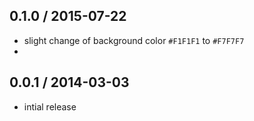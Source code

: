 0.1.0 / 2015-07-22
------------------
- slight change of background color `#F1F1F1` to `#F7F7F7`
- 

0.0.1 / 2014-03-03
------------------
- intial release
